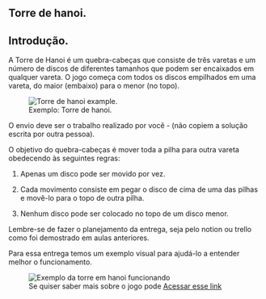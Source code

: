 <article>
        <h1>Torre de hanoi.</h1>
        <h2>Introdução.</h2>
        <p>A Torre de Hanoi é um quebra-cabeças que consiste de três varetas e um número de discos de diferentes tamanhos que podem ser encaixados em qualquer                vareta. O jogo começa com todos os discos empilhados em uma vareta, do maior (embaixo) para o menor (no topo).</p>
        <figure>
          <img
            src="https://kenzie-academy-brasil.gitlab.io/fullstack/frontend/modulo1/sprint4/img/torre-de-hanoi-example.png"
            alt="Torre de hanoi example."
            rel="noopener noreferrer"
          />
          <figcaption>Exemplo: Torre de hanoi.</figcaption>
        </figure>
        <p>O envio deve ser o trabalho realizado por você - (não copiem a solução escrita por outra pessoa).</p>
        <p>
          O objetivo do quebra-cabeças é mover toda a pilha para outra vareta
          obedecendo às seguintes regras:
        </p>
        <ol>
          <li>
            <p>Apenas um disco pode ser movido por vez.</p>
          </li>
          <li>
            <p>
              Cada movimento consiste em pegar o disco de cima de uma das pilhas
              e movê-lo para o topo de outra pilha.
            </p>
          </li>
          <li>
            <p>Nenhum disco pode ser colocado no topo de um disco menor.</p>
          </li>
        </ol>
        <p>Lembre-se de fazer o planejamento da entrega, seja pelo notion ou trello como foi demostrado em aulas anteriores.</p>
      <p>
        Para essa entrega temos um exemplo visual para ajudá-lo a entender
        melhor o funcionamento.
      </p>
      <figure>
        <img
          src="https://media.giphy.com/media/rutTKcoKSCSYM/giphy.gif"
          alt="Exemplo da torre em hanoi funcionando"
        />
        <figcaption>
          Se quiser saber mais sobre o jogo pode
          <a
            href="https://pt.wikipedia.org/wiki/Torre_de_Han%C3%B3i"
            target="_blank"
            >Acessar esse link</a
          >
        </figcaption>
      </figure>
       
